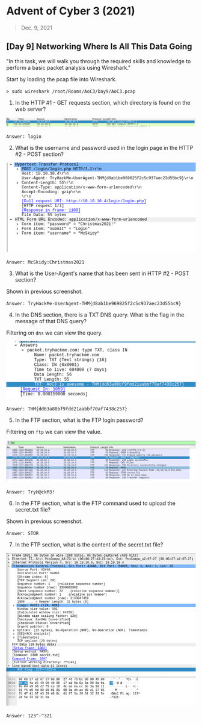# Advent of Cyber 3 (2021)

> Dec. 9, 2021

## [Day 9] Networking Where Is All This Data Going 

"In this task, we will walk you through the required skills and knowledge to perform a basic packet analysis using Wireshark."

Start by loading the pcap file into Wireshark.

`> sudo wireshark /root/Rooms/AoC3/Day9/AoC3.pcap`

1. In the HTTP #1 - GET requests section, which directory is found on the web server?

![](../screenshots/AOC3_day9-1.png)

`Answer: login`

2. What is the username and password used in the login page in the HTTP #2 - POST section? 

![](../screenshots/AOC3_day9-2.png)

`Answer: McSkidy:Christmas2021`

3. What is the User-Agent's name that has been sent in HTTP #2 - POST section?

Shown in previous screenshot.

`Answer: TryHackMe-UserAgent-THM{d8ab1be969825f2c5c937aec23d55bc9}`

4. In the DNS section, there is a TXT DNS query. What is the flag in the message of that DNS query?

Filtering on `dns` we can view the query.

![](../screenshots/AOC3_day9-4.png)

`Answer: THM{dd63a80bf9fdd21aabbf70af7438c257}`

5. In the FTP section, what is the FTP login password?

Filtering on `ftp` we can view the value.

![](../screenshots/AOC3_day9-5.png)

`Answer: TryH@ckM3!`

6. In the FTP section, what is the FTP command used to upload the secret.txt  file?

Shown in previous screenshot.

`Answer: STOR`

7. In the FTP section, what is the content of the secret.txt file?

![](../screenshots/AOC3_day9-7.png)

`Answer: 123^-^321`
